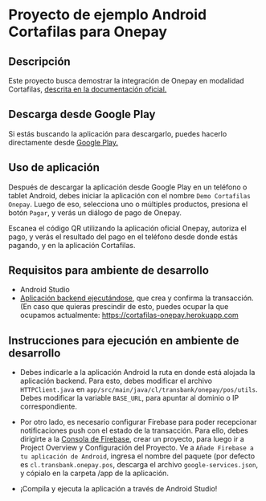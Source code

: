 # Proyecto de ejemplo Android Cortafilas para Onepay

## Descripción

Este proyecto busca demostrar la integración de Onepay en modalidad Cortafilas, [descrita en la documentación oficial.](https://www.transbankdevelopers.cl/documentacion/onepay#integracion-cortafila)

## Descarga desde Google Play

Si estás buscando la aplicación para descargarlo, puedes hacerlo directamente desde [Google Play.]( 
https://play.google.com/store/apps/details?id=cl.transbank.onepay.pos)

## Uso de aplicación

Después de descargar la aplicación desde Google Play en un teléfono o tablet Android, debes iniciar la aplicación con el nombre `Demo Cortafilas Onepay`. Luego de eso, selecciona uno o múltiples productos, presiona el botón `Pagar`, y verás un diálogo de pago de Onepay. 

Escanea el código QR utilizando la aplicación oficial Onepay, autoriza el pago, y verás el resultado del pago en el teléfono desde donde estás pagando, y en la aplicación Cortafilas.

## Requisitos para ambiente de desarrollo

- Android Studio
- [Aplicación backend ejecutándose](https://github.com/TransbankDevelopers/transbank-demo-cortafilas-backend-onepay), que crea y confirma la transacción. (En caso que quieras prescindir de esto, puedes ocupar la que ocupamos actualmente: https://cortafilas-onepay.herokuapp.com

## Instrucciones para ejecución en ambiente de desarrollo

- Debes indicarle a la aplicación Android la ruta en donde está alojada la aplicación backend. Para esto, debes modificar el archivo `HTTPClient.java` en `app/src/main/java/cl/transbank/onepay/pos/utils`. Debes modificar la variable `BASE_URL`, para apuntar al dominio o IP correspondiente.

- Por otro lado, es necesario configurar Firebase para poder recepcionar notificaciones push con el estado de la transacción. Para ello, debes dirigirte a la [Consola de Firebase](https://console.firebase.google.com), crear un proyecto, para luego ir a Project Overview y Configuración del Proyecto. Ve a `Añade Firebase a tu aplicación de Android`, ingresa el nombre del paquete (por defecto es `cl.transbank.onepay.pos`, descarga el archivo `google-services.json`, y cópialo en la carpeta /app de la aplicación.

- ¡Compila y ejecuta la aplicación a través de Android Studio!
